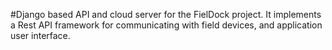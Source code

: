 #Django based API and cloud server for the FielDock project. It implements a Rest API framework for communicating with field devices, and application user interface.

